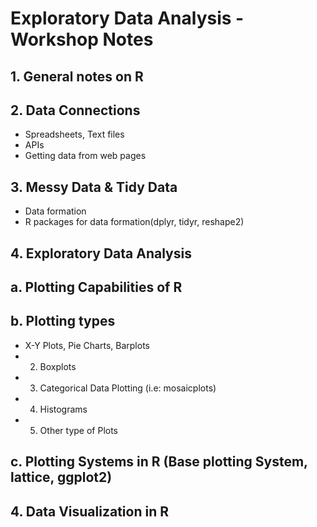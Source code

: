 # Exploratory Data Analysis - Workshop Notes
## 1. General notes on R
## 2. Data Connections
- Spreadsheets, Text files
- APIs
- Getting data from web pages
## 3. Messy Data & Tidy Data
- Data formation
- R packages for data formation(dplyr, tidyr, reshape2)
## 4. Exploratory Data Analysis
## a. Plotting Capabilities of R
## b. Plotting types
- X-Y Plots, Pie Charts, Barplots
- 2. Boxplots
- 3. Categorical Data Plotting (i.e: mosaicplots)
- 4. Histograms
- 5. Other type of Plots
## c. Plotting Systems in R (Base plotting System, lattice, ggplot2)
## 4. Data Visualization in R
